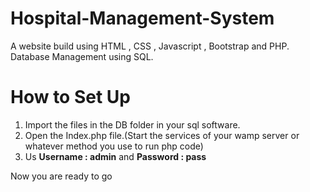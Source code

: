 # Hospital-Management-System
A website build using HTML , CSS , Javascript , Bootstrap and PHP. Database Management using SQL.

# How to Set Up
<ol><li>Import the files in the DB folder in your sql software.</li>
<li>Open the Index.php file.(Start the services of your wamp server or whatever method you use to run php code)</li>
<li>Us <b>Username : admin</b> and <b>Password : pass</b> </li>
</ol>

Now you are ready to go
